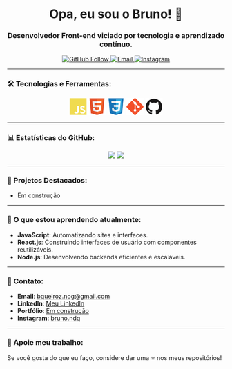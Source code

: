 <h1 align="center">Opa, eu sou o Bruno! 👋</h1>
<h3 align="center">Desenvolvedor Front-end viciado por tecnologia e aprendizado contínuo.</h3>

<p align="center">
  <a href="https://github.com/Bruno-nog">
    <img src="https://img.shields.io/github/followers/Bruno-nog?label=Follow&style=social" alt="GitHub Follow" />
  </a>
  <a href="bqueiroz.nog@gmail.com">
    <img src="https://img.shields.io/badge/bqueiroz@gmail.com-red?style=flat&logo=gmail" alt="Email" />
  </a>
  <a href="https://www.instagram.com/bruno.ndq/">
    <img src="https://img.shields.io/badge/Instagram-bruno.ndq-E4405F?style=flat&logo=instagram&logoColor=white" alt="Instagram" />
  </a>
</p>

---

### 🛠️ Tecnologias e Ferramentas:

<p align="center">
  <img src="https://raw.githubusercontent.com/devicons/devicon/master/icons/javascript/javascript-plain.svg" alt="JavaScript" width="40" height="40"/>
  <img src="https://raw.githubusercontent.com/devicons/devicon/master/icons/html5/html5-original.svg" alt="HTML" width="40" height="40"/>
  <img src="https://raw.githubusercontent.com/devicons/devicon/master/icons/css3/css3-original.svg" alt="CSS" width="40" height="40"/>
  <img src="https://raw.githubusercontent.com/devicons/devicon/master/icons/git/git-original.svg" alt="Git" width="40" height="40"/>
  <img src="https://raw.githubusercontent.com/devicons/devicon/master/icons/github/github-original.svg" alt="GitHub" width="40" height="40"/>
</p>

---

### 📊 Estatísticas do GitHub:
<p align="center">
  <img height="180em" src="https://github-readme-stats.vercel.app/api?username=Bruno-nog&show_icons=true&theme=dark&include_all_commits=true&count_private=true&token=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"/>
  <img height="180em" src="https://github-readme-stats.vercel.app/api/top-langs/?username=Bruno-nog&layout=compact&langs_count=6&theme=dark&token=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"/>
</p>

---

### 🚀 Projetos Destacados:

- Em construção

---

### 🌱 O que estou aprendendo atualmente:

- **JavaScript**: Automatizando sites e interfaces.
- **React.js**: Construindo interfaces de usuário com componentes reutilizáveis.
- **Node.js**: Desenvolvendo backends eficientes e escaláveis.

---

### 💬 Contato:

- **Email**: [bqueiroz.nog@gmail.com](bqueiroz.nog@gmail.com)
- **LinkedIn**: [Meu LinkedIn](https://www.linkedin.com/in/bruno-nogueira-de-queiroz-a9667a2a6/)
- **Portfólio**: [Em construção]()
- **Instagram**: [bruno.ndq](https://www.instagram.com/bruno.ndq/)

---

### 💖 Apoie meu trabalho:

Se você gosta do que eu faço, considere dar uma ⭐️ nos meus repositórios!

